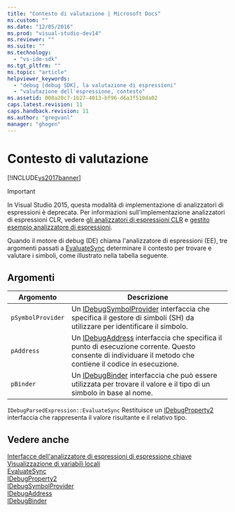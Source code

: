 ```yaml
---
title: "Contesto di valutazione | Microsoft Docs"
ms.custom: ""
ms.date: "12/05/2016"
ms.prod: "visual-studio-dev14"
ms.reviewer: ""
ms.suite: ""
ms.technology: 
  - "vs-ide-sdk"
ms.tgt_pltfrm: ""
ms.topic: "article"
helpviewer_keywords: 
  - "debug [debug SDK], la valutazione di espressioni"
  - "valutazione dell'espressione, contesto"
ms.assetid: 008a20c7-1b27-4013-bf96-d6a3f510da02
caps.latest.revision: 11
caps.handback.revision: 11
ms.author: "gregvanl"
manager: "ghogen"
---
```

# Contesto di valutazione
[!INCLUDE[vs2017banner](../../code-quality/includes/vs2017banner.md)]

> [!IMPORTANT]
>  In Visual Studio 2015, questa modalità di implementazione di analizzatori di espressioni è deprecata. Per informazioni sull'implementazione analizzatori di espressioni CLR, vedere [gli analizzatori di espressioni CLR](https://github.com/Microsoft/ConcordExtensibilitySamples/wiki/CLR-Expression-Evaluators) e [gestito esempio analizzatore di espressioni](https://github.com/Microsoft/ConcordExtensibilitySamples/wiki/Managed-Expression-Evaluator-Sample).  
  
 Quando il motore di debug \(DE\) chiama l'analizzatore di espressioni \(EE\), tre argomenti passati a [EvaluateSync](../../extensibility/debugger/reference/idebugparsedexpression-evaluatesync.md) determinare il contesto per trovare e valutare i simboli, come illustrato nella tabella seguente.  
  
## Argomenti  
  
|Argomento|Descrizione|  
|---------------|-----------------|  
|`pSymbolProvider`|Un [IDebugSymbolProvider](../../extensibility/debugger/reference/idebugsymbolprovider.md) interfaccia che specifica il gestore di simboli \(SH\) da utilizzare per identificare il simbolo.|  
|`pAddress`|Un [IDebugAddress](../../extensibility/debugger/reference/idebugaddress.md) interfaccia che specifica il punto di esecuzione corrente. Questo consente di individuare il metodo che contiene il codice in esecuzione.|  
|`pBinder`|Un [IDebugBinder](../../extensibility/debugger/reference/idebugbinder.md) interfaccia che può essere utilizzata per trovare il valore e il tipo di un simbolo in base al nome.|  
  
 `IDebugParsedExpression::EvaluateSync` Restituisce un [IDebugProperty2](../../extensibility/debugger/reference/idebugproperty2.md) interfaccia che rappresenta il valore risultante e il relativo tipo.  
  
## Vedere anche  
 [Interfacce dell'analizzatore di espressioni di espressione chiave](../../extensibility/debugger/key-expression-evaluator-interfaces.md)   
 [Visualizzazione di variabili locali](../../extensibility/debugger/displaying-locals.md)   
 [EvaluateSync](../../extensibility/debugger/reference/idebugparsedexpression-evaluatesync.md)   
 [IDebugProperty2](../../extensibility/debugger/reference/idebugproperty2.md)   
 [IDebugSymbolProvider](../../extensibility/debugger/reference/idebugsymbolprovider.md)   
 [IDebugAddress](../../extensibility/debugger/reference/idebugaddress.md)   
 [IDebugBinder](../../extensibility/debugger/reference/idebugbinder.md)
